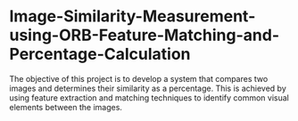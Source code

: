 # Image-Similarity-Measurement-using-ORB-Feature-Matching-and-Percentage-Calculation
The objective of this project is to develop a system that compares two images and determines their similarity as a percentage. This is achieved by using feature extraction and matching techniques to identify common visual elements between the images.
